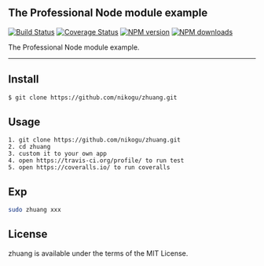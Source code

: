 ## The Professional Node module example

[![Build Status](https://travis-ci.org/nikogu/zhuang.svg)](https://travis-ci.org/nikogu/zhuang)
[![Coverage Status](https://coveralls.io/repos/nikogu/zhuang/badge.svg?branch=master&service=github)](https://coveralls.io/github/nikogu/zhuang?branch=master)
[![NPM version](https://img.shields.io/npm/v/zhuang.svg?style=flat)](https://npmjs.org/package/zhuang)
[![NPM downloads](http://img.shields.io/npm/dm/zhuang.svg?style=flat)](https://npmjs.org/package/zhuang)
    
The Professional Node module example.
    
---
    
## Install

```bash
$ git clone https://github.com/nikogu/zhuang.git
```
    
## Usage
    
```
1. git clone https://github.com/nikogu/zhuang.git
2. cd zhuang
3. custom it to your own app
4. open https://travis-ci.org/profile/ to run test
5. open https://coveralls.io/ to run coveralls
```
    
## Exp
    
```bash
sudo zhuang xxx 
```

## License

zhuang is available under the terms of the MIT License.


